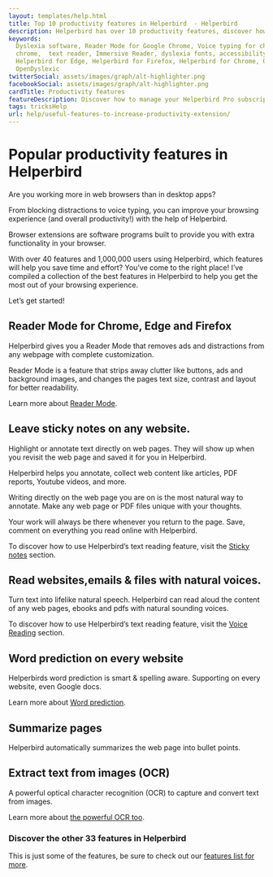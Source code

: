 ```yaml
---
layout: templates/help.html
title: Top 10 productivity features in Helperbird  - Helperbird
description: Helperbird has over 10 productivity features, discover how to use some of the popular ones.
keywords:
  Dyslexia software, Reader Mode for Google Chrome, Voice typing for chrome, Text to speech for
  chrome,  text reader, Immersive Reader, dyslexia fonts, accessibility software, dyslexia software,
  Helperbird for Edge, Helperbird for Firefox, Helperbird for Chrome, Opendyslexic for Chrome,
  OpenDyslexic
twitterSocial: assets/images/graph/alt-highlighter.png
facebookSocial: assets/images/graph/alt-highlighter.png
cardTitle: Productivity features
featureDescription: Discover how to manage your Helperbird Pro subscription.
tags: tricksHelp
url: help/useful-features-to-increase-productivity-extension/
---
```


# Popular productivity features in Helperbird


Are you working more in web browsers than in desktop apps?

From blocking distractions to voice typing, you can improve your browsing experience (and overall productivity!) with the help of Helperbird.

Browser extensions are software programs built to provide you with extra functionality in your browser.

With over 40 features and 1,000,000 users using Helperbird, which features will help you save time and effort? You’ve come to the right place! I’ve compiled a collection of the best features in Helperbird to help you get the most out of your browsing experience.

Let’s get started!


## Reader Mode for Chrome, Edge and Firefox

Helperbird gives you a Reader Mode that removes ads and distractions from any webpage with complete customization.

Reader Mode is a feature that strips away clutter like buttons, ads and background images, and changes the pages text size, contrast and layout for better readability.

Learn more about [Reader Mode](/features/reader-mode-for-chrome-and-firefox/).


## Leave sticky notes on any website.

Highlight or annotate text directly on web pages. They will show up when you revisit the web page and saved it for you in Helperbird.

Helperbird helps you annotate, collect web content like articles, PDF reports, Youtube videos, and more.

Writing directly on the web page you are on is the most natural way to annotate. Make any web page or PDF files unique with your thoughts.

Your work will always be there whenever you return to the page. Save, comment on everything you read online with Helperbird.


To discover how to use Helperbird’s text reading feature, visit the [Sticky notes](/help/how-to-annotate-any-website-with-sticky-notes/) section.


## Read websites,emails & files with natural voices.

Turn text into lifelike natural speech. Helperbird can read aloud the content of any web pages, ebooks and pdfs with natural sounding voices.

To discover how to use Helperbird’s text reading feature, visit the [Voice Reading](/help/how-to-use-text-to-speech-on-any-website/) section.


## Word prediction on every website 

Helperbirds word prediction is smart & spelling aware. Supporting on every website, even Google docs.

Learn more about [Word prediction](/help/how-to-use-word-prediction-on-any-website-or-google-docs/).


## Summarize pages

Helperbird automatically summarizes the web page into bullet points.


## Extract text from images (OCR)

A powerful optical character recognition (OCR) to capture and convert text from images.

Learn more about [the powerful OCR too](/help/how-to-extract-text-from-any-image-pdf-or-website/).


### Discover the other 33 features in Helperbird

This is just some of the features, be sure to check out our [features list for more](/features/).